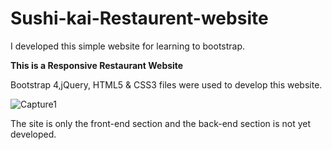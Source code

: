 # Sushi-kai-Restaurent-website
I developed this simple website for learning to bootstrap.  

**This is a Responsive Restaurant Website**

 Bootstrap 4,jQuery, HTML5 & CSS3 files were used to develop this website.

![Capture1](https://user-images.githubusercontent.com/36241503/86515167-cb809580-be34-11ea-8c4f-1e1cdeb5aab0.JPG)



The site is only the front-end section and the back-end section is not yet developed.
